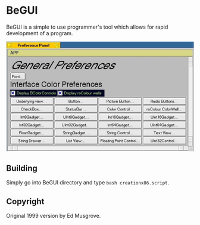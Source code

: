 # BeGUI
BeGUI is a simple to use programmer's tool which allows for rapid development
of a program.

![BeGUI prefs screenshot](begui.jpg)


Building
--------

Simply go into BeGUI directory and type ``bash creationx86.script``.


Copyright
------------

Original 1999 version by Ed Musgrove.
